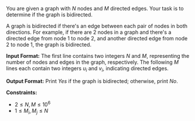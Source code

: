 You are given a graph with $N$  nodes and $M$ directed edges. Your task is to determine if the graph is bidirected.

A graph is bidirected if there's an edge between each pair of nodes in both directions. For example, if there are $2$ nodes in a graph and there's a directed edge from node $1$ to node $2$, and another directed edge from node $2$ to node $1$, the graph is bidirected.

**Input Format:**
The first line contains two integers $N$ and $M$, representing the number of nodes and edges in the graph, respectively. The following $M$ lines each contain two integers $u_i$ and $v_i$, indicating directed edges.

**Output Format:**
Print *Yes* if the graph is bidirected; otherwise, print *No*.

**Constraints:**
- $2 \leq N, M \leq 10^6$
- $1 \leq M_i, M_j \leq N$

